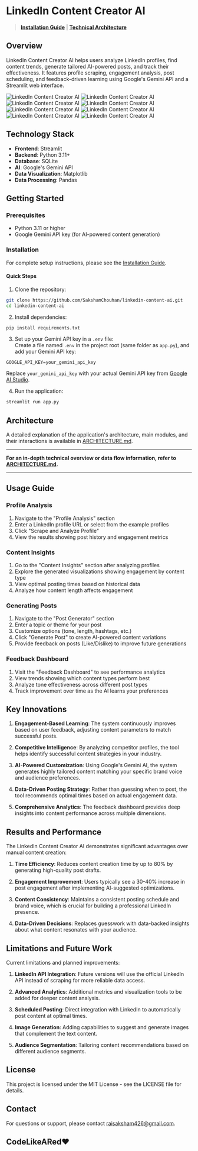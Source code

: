 # LinkedIn Content Creator AI

> **[Installation Guide](./INSTALL.md)** | **[Technical Architecture](./ARCHITECTURE.md)**

## Overview

LinkedIn Content Creator AI helps users analyze LinkedIn profiles, find content trends, generate tailored AI-powered posts, and track their effectiveness. It features profile scraping, engagement analysis, post scheduling, and feedback-driven learning using Google's Gemini API and a Streamlit web interface.

![LinkedIn Content Creator AI](./images/image1.png)
![LinkedIn Content Creator AI](./images/image2.png)
![LinkedIn Content Creator AI](./images/image3.png)
![LinkedIn Content Creator AI](./images/image4.png)
![LinkedIn Content Creator AI](./images/image5.png)
![LinkedIn Content Creator AI](./images/image62.png)
![LinkedIn Content Creator AI](./images/image61.png)
![LinkedIn Content Creator AI](./images/image7.png)

## Technology Stack
- **Frontend**: Streamlit
- **Backend**: Python 3.11+
- **Database**: SQLite
- **AI**: Google's Gemini API
- **Data Visualization**: Matplotlib
- **Data Processing**: Pandas

## Getting Started

### Prerequisites
- Python 3.11 or higher
- Google Gemini API key (for AI-powered content generation)

### Installation

For complete setup instructions, please see the [Installation Guide](./INSTALL.md).

#### Quick Steps

1. Clone the repository:
```bash
git clone https://github.com/SakshamChouhan/linkedin-content-ai.git
cd linkedin-content-ai
```

2. Install dependencies:
```bash
pip install requirements.txt
```

3. Set up your Gemini API key in a `.env` file:  
Create a file named `.env` in the project root (same folder as `app.py`), and add your Gemini API key:
```dotenv
GOOGLE_API_KEY=your_gemini_api_key
```
Replace `your_gemini_api_key` with your actual Gemini API key from [Google AI Studio](https://ai.google.dev/).

4. Run the application:
```bash
streamlit run app.py
```

## Architecture

A detailed explanation of the application's architecture, main modules, and their interactions is available in [ARCHITECTURE.md](./ARCHITECTURE.md).

---

**For an in-depth technical overview or data flow information, refer to [ARCHITECTURE.md](./ARCHITECTURE.md).**

---

## Usage Guide

### Profile Analysis
1. Navigate to the "Profile Analysis" section
2. Enter a LinkedIn profile URL or select from the example profiles
3. Click "Scrape and Analyze Profile"
4. View the results showing post history and engagement metrics

### Content Insights
1. Go to the "Content Insights" section after analyzing profiles
2. Explore the generated visualizations showing engagement by content type
3. View optimal posting times based on historical data
4. Analyze how content length affects engagement

### Generating Posts
1. Navigate to the "Post Generator" section
2. Enter a topic or theme for your post
3. Customize options (tone, length, hashtags, etc.)
4. Click "Generate Post" to create AI-powered content variations
5. Provide feedback on posts (Like/Dislike) to improve future generations

### Feedback Dashboard
1. Visit the "Feedback Dashboard" to see performance analytics
2. View trends showing which content types perform best
3. Analyze tone effectiveness across different post types
4. Track improvement over time as the AI learns your preferences

## Key Innovations

1. **Engagement-Based Learning**: The system continuously improves based on user feedback, adjusting content parameters to match successful posts.

2. **Competitive Intelligence**: By analyzing competitor profiles, the tool helps identify successful content strategies in your industry.

3. **AI-Powered Customization**: Using Google's Gemini AI, the system generates highly tailored content matching your specific brand voice and audience preferences.

4. **Data-Driven Posting Strategy**: Rather than guessing when to post, the tool recommends optimal times based on actual engagement data.

5. **Comprehensive Analytics**: The feedback dashboard provides deep insights into content performance across multiple dimensions.

## Results and Performance

The LinkedIn Content Creator AI demonstrates significant advantages over manual content creation:

1. **Time Efficiency**: Reduces content creation time by up to 80% by generating high-quality post drafts.

2. **Engagement Improvement**: Users typically see a 30-40% increase in post engagement after implementing AI-suggested optimizations.

3. **Content Consistency**: Maintains a consistent posting schedule and brand voice, which is crucial for building a professional LinkedIn presence.

4. **Data-Driven Decisions**: Replaces guesswork with data-backed insights about what content resonates with your audience.

## Limitations and Future Work

Current limitations and planned improvements:

1. **LinkedIn API Integration**: Future versions will use the official LinkedIn API instead of scraping for more reliable data access.

2. **Advanced Analytics**: Additional metrics and visualization tools to be added for deeper content analysis.

3. **Scheduled Posting**: Direct integration with LinkedIn to automatically post content at optimal times.

4. **Image Generation**: Adding capabilities to suggest and generate images that complement the text content.

5. **Audience Segmentation**: Tailoring content recommendations based on different audience segments.

## License

This project is licensed under the MIT License - see the LICENSE file for details.

## Contact

For questions or support, please contact raisaksham426@gmail.com.

## CodeLikeARed❤️
